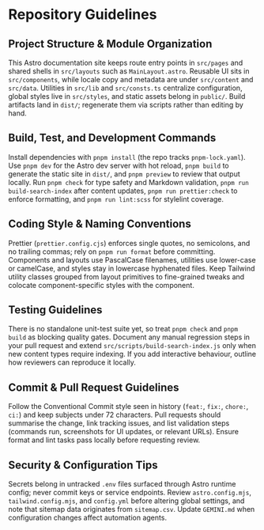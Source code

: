 # Repository Guidelines

## Project Structure & Module Organization
This Astro documentation site keeps route entry points in `src/pages` and shared shells in `src/layouts` such as `MainLayout.astro`. Reusable UI sits in `src/components`, while locale copy and metadata are under `src/content` and `src/data`. Utilities in `src/lib` and `src/consts.ts` centralize configuration, global styles live in `src/styles`, and static assets belong in `public/`. Build artifacts land in `dist/`; regenerate them via scripts rather than editing by hand.

## Build, Test, and Development Commands
Install dependencies with `pnpm install` (the repo tracks `pnpm-lock.yaml`). Use `pnpm dev` for the Astro dev server with hot reload, `pnpm build` to generate the static site in `dist/`, and `pnpm preview` to review that output locally. Run `pnpm check` for type safety and Markdown validation, `pnpm run build-search-index` after content updates, `pnpm run prettier:check` to enforce formatting, and `pnpm run lint:scss` for stylelint coverage.

## Coding Style & Naming Conventions
Prettier (`prettier.config.cjs`) enforces single quotes, no semicolons, and no trailing commas; rely on `pnpm run format` before committing. Components and layouts use PascalCase filenames, utilities use lower-case or camelCase, and styles stay in lowercase hyphenated files. Keep Tailwind utility classes grouped from layout primitives to fine-grained tweaks and colocate component-specific styles with the component.

## Testing Guidelines
There is no standalone unit-test suite yet, so treat `pnpm check` and `pnpm build` as blocking quality gates. Document any manual regression steps in your pull request and extend `src/scripts/build-search-index.js` only when new content types require indexing. If you add interactive behaviour, outline how reviewers can reproduce it locally.

## Commit & Pull Request Guidelines
Follow the Conventional Commit style seen in history (`feat:`, `fix:`, `chore:`, `ci:`) and keep subjects under 72 characters. Pull requests should summarise the change, link tracking issues, and list validation steps (commands run, screenshots for UI updates, or relevant URLs). Ensure format and lint tasks pass locally before requesting review.

## Security & Configuration Tips
Secrets belong in untracked `.env` files surfaced through Astro runtime config; never commit keys or service endpoints. Review `astro.config.mjs`, `tailwind.config.mjs`, and `config.yml` before altering global settings, and note that sitemap data originates from `sitemap.csv`. Update `GEMINI.md` when configuration changes affect automation agents.
